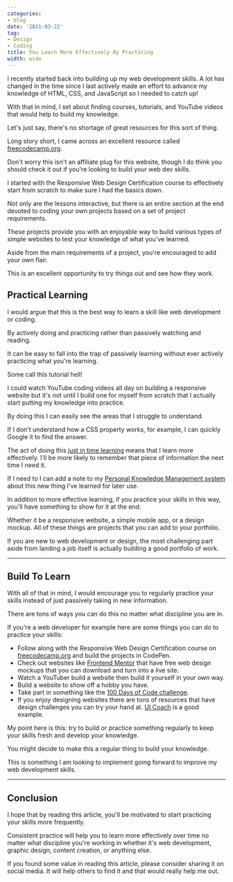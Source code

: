 ```yaml
---
categories:
- blog
date: '2021-03-22'
tag:
- Design
- Coding
title: You Learn More Effectively By Practicing
width: wide
---
```


I recently started back into building up my web development skills. A lot has changed in the time since I last actively made an effort to advance my knowledge of HTML, CSS, and JavaScript so I needed to catch up!

With that in mind, I set about finding courses, tutorials, and YouTube videos that would help to build my knowledge. 

Let's just say, there's no shortage of great resources for this sort of thing.

Long story short, I came across an excellent resource called [freecodecamp.org](https://www.freecodecamp.org/).

Don't worry this isn't an affiliate plug for this website, though I do think you should check it out if you're looking to build your web dev skills.

I started with the Responsive Web Design Certification course to effectively start from scratch to make sure I had the basics down.

Not only are the lessons interactive, but there is an entire section at the end devoted to coding your own projects based on a set of project requirements. 

These projects provide you with an enjoyable way to build various types of simple websites to test your knowledge of what you've learned.

Aside from the main requirements of a project, you're encouraged to add your own flair.

This is an excellent opportunity to try things out and see how they work.

## Practical Learning

I would argue that this is the best way to learn a skill like web development or coding. 

By actively doing and practicing rather than passively watching and reading.

It can be easy to fall into the trap of passively learning without ever actively practicing what you're learning. 

Some call this tutorial hell!

I could watch YouTube coding videos all day on building a responsive website but it's not until I build one for myself from scratch that I actually start putting my knowledge into practice.

By doing this I can easily see the areas that I struggle to understand.

If I don't understand how a CSS property works, for example, I can quickly Google it to find the answer.

The act of doing this [just in time learning](https://en.wikipedia.org/wiki/Just-in-time_learning) means that I learn more effectively. I'll be more likely to remember that piece of information the next time I need it. 

If I need to I can add a note to my [Personal Knowledge Management system](/obsidian-setup-2021/) about this new thing I've learned for later use.

In addition to more effective learning, if you practice your skills in this way, you'll have something to show for it at the end.

Whether it be a responsive website, a simple mobile app, or a design mockup. All of these things are projects that you can add to your portfolio. 

If you are new to web development or design, the most challenging part aside from landing a job itself is actually building a good portfolio of work.

---

## Build To Learn

With all of that in mind, I would encourage you to regularly practice your skills instead of just passively taking in new information.

There are tons of ways you can do this no matter what discipline you are in.

If you're a web developer for example here are some things you can do to practice your skills:

- Follow along with the Responsive Web Design Certification course on [freecodecamp.org](https://www.freecodecamp.org/) and build the projects in CodePen.
- Check out websites like [Frontend Mentor](https://www.frontendmentor.io/) that have free web design mockups that you can download and turn into a live site.
- Watch a YouTuber build a website then build it yourself in your own way.
- Build a website to show off a hobby you have.
- Take part in something like the [100 Days of Code challenge](https://www.100daysofcode.com/).
- If you enjoy designing websites there are tons of resources that have design challenges you can try your hand at. [UI Coach](https://uicoach.io/app) is a good example.

My point here is this: try to build or practice something regularly to keep your skills fresh and develop your knowledge. 

You might decide to make this a regular thing to build your knowledge. 

This is something I am looking to implement going forward to improve my web development skills.

---

## Conclusion

I hope that by reading this article, you'll be motivated to start practicing your skills more frequently. 

Consistent practice will help you to learn more effectively over time no matter what discipline you're working in whether it's web development, graphic design, content creation, or anything else.

If you found some value in reading this article, please consider sharing it on social media. It will help others to find it and that would really help me out.